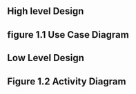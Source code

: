 ## High level Design
## figure 1.1 Use Case Diagram




## Low Level Design
## Figure 1.2 Activity Diagram
